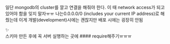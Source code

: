 일단 mongodb의 cluster를 깔고 연결을 해줘야 한다. 이 때 network access가 되고 있어야 함을 잊지 말자ㅠㅠ
나는0.0.0.0/0  (includes your current IP address)로 해줬는데 이게 개발(development)시에는 괜찮지만 배포 시에는 굉장히 안됨

:sparkles:   
스키마 만든 후에 꼭 서버 실행하는 곳에 #### require해주기ㅠㅠㅠ
